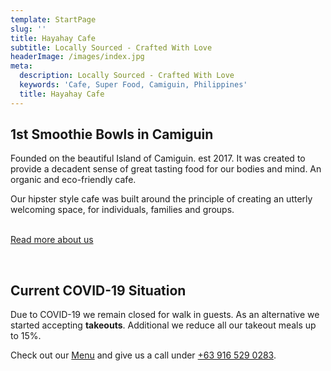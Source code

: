 ```yaml
---
template: StartPage
slug: ''
title: Hayahay Cafe
subtitle: Locally Sourced - Crafted With Love
headerImage: /images/index.jpg
meta:
  description: Locally Sourced - Crafted With Love
  keywords: 'Cafe, Super Food, Camiguin, Philippines'
  title: Hayahay Cafe
---
```

## 1st Smoothie Bowls in Camiguin

Founded on the beautiful Island of Camiguin. est 2017. It was created to provide a decadent sense of great tasting food for our bodies and mind. An organic and eco-friendly cafe.

Our hipster style cafe was built around the principle of creating an utterly welcoming space, for individuals, families and groups.

<br />
<a class="btn btn-primary" href="/about" data-cy="startPageAboutButton">Read more about us</a>

<p>&nbsp;</p>

## Current COVID-19 Situation

Due to COVID-19 we remain closed for walk in guests. As an alternative we started accepting **takeouts**. Additional we reduce all our takeout meals up to 15%. 

Check out our <a class="btn btn-primary" href="/menu">Menu</a> and give us a call under <a href="tel:+639165290283">+63 916 529 0283</a>.

